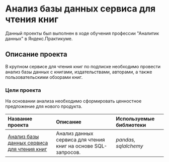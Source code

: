 # Анализ базы данных сервиса для чтения книг

Данный проекты был выполнен в ходе обучения профессии "Аналитик данных" в Яндекс.Практикуме.  

## Описание проекта
В крупном сервисе для чтения книг по подписке необходимо провести анализ базы данных с книгами, издательствами, авторами, а также пользовательскими обзорами книг.  

### Цели проекта
На основании анализа необходимо сформировать ценностное предложение для нового продукта.


| Название проекта | Описание | Используемые библиотеки | 
| :---------------------- | :---------------------- | :---------------------- |
| [Анализ базы данных сервиса для чтения книг](books_sql.ipynb) | Анализ данных сервиса для чтения книг на основе SQL-запросов. | *pandas, sqlalchemy* |
